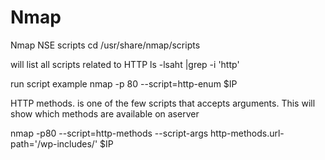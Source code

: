 # Nmap

Nmap NSE scripts
cd /usr/share/nmap/scripts

will list all scripts related to HTTP
ls -lsaht |grep -i 'http'

run script example
nmap -p 80 --script=http-enum $IP

HTTP methods. is one of the few scripts that accepts arguments. This will show which methods are available on aserver

nmap -p80 --script=http-methods --script-args http-methods.url-path='/wp-includes/' $IP

